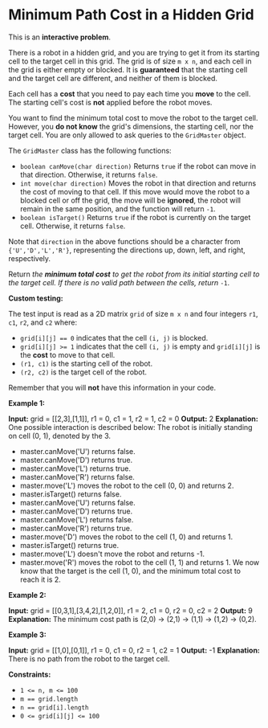 # Minimum Path Cost in a Hidden Grid

This is an **interactive problem**.

There is a robot in a hidden grid, and you are trying to get it from its starting cell to the target cell in this grid. The grid is of size `m x n`, and each cell in the grid is either empty or blocked. It is **guaranteed** that the starting cell and the target cell are different, and neither of them is blocked.

Each cell has a **cost** that you need to pay each time you **move** to the cell. The starting cell's cost is **not** applied before the robot moves.

You want to find the minimum total cost to move the robot to the target cell. However, you **do not know** the grid's dimensions, the starting cell, nor the target cell. You are only allowed to ask queries to the `GridMaster` object.

The `GridMaster` class has the following functions:

* `boolean canMove(char direction)` Returns `true` if the robot can move in that direction. Otherwise, it returns `false`.
* `int move(char direction)` Moves the robot in that direction and returns the cost of moving to that cell. If this move would move the robot to a blocked cell or off the grid, the move will be **ignored**, the robot will remain in the same position, and the function will return `-1`.
* `boolean isTarget()` Returns `true` if the robot is currently on the target cell. Otherwise, it returns `false`.

Note that `direction` in the above functions should be a character from `{'U','D','L','R'}`, representing the directions up, down, left, and right, respectively.

Return _the **minimum total cost** to get the robot from its initial starting cell to the target cell. If there is no valid path between the cells, return_ `-1`.

**Custom testing:**

The test input is read as a 2D matrix `grid` of size `m x n` and four integers `r1`, `c1`, `r2`, and `c2` where:

* `grid[i][j] == 0` indicates that the cell `(i, j)` is blocked.
* `grid[i][j] >= 1` indicates that the cell `(i, j)` is empty and `grid[i][j]` is the **cost** to move to that cell.
* `(r1, c1)` is the starting cell of the robot.
* `(r2, c2)` is the target cell of the robot.

Remember that you will **not** have this information in your code.

**Example 1:**

**Input:** grid = \[\[2,3\],\[1,1\]\], r1 = 0, c1 = 1, r2 = 1, c2 = 0
**Output:** 2
**Explanation:** One possible interaction is described below:
The robot is initially standing on cell (0, 1), denoted by the 3.

* master.canMove('U') returns false.
* master.canMove('D') returns true.
* master.canMove('L') returns true.
* master.canMove('R') returns false.
* master.move('L') moves the robot to the cell (0, 0) and returns 2.
* master.isTarget() returns false.
* master.canMove('U') returns false.
* master.canMove('D') returns true.
* master.canMove('L') returns false.
* master.canMove('R') returns true.
* master.move('D') moves the robot to the cell (1, 0) and returns 1.
* master.isTarget() returns true.
* master.move('L') doesn't move the robot and returns -1.
* master.move('R') moves the robot to the cell (1, 1) and returns 1.
We now know that the target is the cell (1, 0), and the minimum total cost to reach it is 2.

**Example 2:**

**Input:** grid = \[\[0,3,1\],\[3,4,2\],\[1,2,0\]\], r1 = 2, c1 = 0, r2 = 0, c2 = 2
**Output:** 9
**Explanation:** The minimum cost path is (2,0) -> (2,1) -> (1,1) -> (1,2) -> (0,2).

**Example 3:**

**Input:** grid = \[\[1,0\],\[0,1\]\], r1 = 0, c1 = 0, r2 = 1, c2 = 1
**Output:** -1
**Explanation:** There is no path from the robot to the target cell.

**Constraints:**

* `1 <= n, m <= 100`
* `m == grid.length`
* `n == grid[i].length`
* `0 <= grid[i][j] <= 100`

